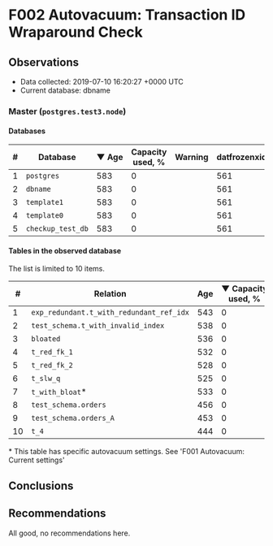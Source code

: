 # F002 Autovacuum: Transaction ID Wraparound Check #

## Observations ##
- Data collected: 2019-07-10 16:20:27 +0000 UTC
- Current database: dbname




### Master (`postgres.test3.node`) ###


#### Databases ####


| \# | Database | &#9660;&nbsp;Age | Capacity used, % | Warning | datfrozenxid |
|--|--------|-----|------------------|---------|--------------|
| 1 |`postgres`|583 |0 |  |561 |
| 2 |`dbname`|583 |0 |  |561 |
| 3 |`template1`|583 |0 |  |561 |
| 4 |`template0`|583 |0 |  |561 |
| 5 |`checkup_test_db`|583 |0 |  |561 |


#### Tables in the observed database ####
The list is limited to 10 items.

| \# | Relation | Age | &#9660;&nbsp;Capacity used, % | Warning |rel_relfrozenxid | toast_relfrozenxid |
|---|-------|-----|------------------|---------|-----------------|--------------------|
| 1 |`exp_redundant.t_with_redundant_ref_idx` |543 |0 |  |601 |0 |
| 2 |`test_schema.t_with_invalid_index` |538 |0 |  |606 |0 |
| 3 |`bloated` |536 |0 |  |608 |0 |
| 4 |`t_red_fk_1` |532 |0 |  |612 |0 |
| 5 |`t_red_fk_2` |528 |0 |  |616 |0 |
| 6 |`t_slw_q` |525 |0 |  |619 |0 |
| 7 |`t_with_bloat`\* |533 |0 |  |611 |0 |
| 8 |`test_schema.orders` |456 |0 |  |688 |0 |
| 9 |`test_schema.orders_A` |453 |0 |  |691 |0 |
| 10 |`t_4` |444 |0 |  |700 |0 |


\* This table has specific autovacuum settings. See 'F001 Autovacuum: Current settings'


## Conclusions ##
 


## Recommendations ##
  All good, no recommendations here.
 

